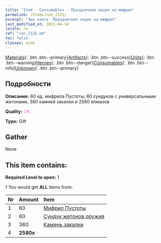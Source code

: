 ```yaml
---
title: "Item - Consumables - Праздничная акция на мифрил"
permalink: /Items/con_2125/
excerpt: "Эра хаоса  Праздничная акция на мифрил"
last_modified_at: 2021-04-14
locale: ru
ref: "con_2125.md"
toc: false
classes: wide
---
```

 [Materials](/ru/Items/){: .btn .btn--primary}[Artifacts](/ru/Items/Artifacts/){: .btn .btn--success}[Units](/ru/Items/Units/){: .btn .btn--warning}[Heroes](/ru/Items/Heroes/){: .btn .btn--danger}[Consumables](/ru/Items/Consumables/){: .btn .btn--info}[Unknown](/ru/Items/Unknown/){: .btn .btn--primary}

## Подробности
 **Описание:** 60 ед. мифрила Пустоты, 60 сундуков с универсальными жетонами, 360 камней закалки и 2580 алмазов

 **Quality:** <span style="color: #DA70D6">OK</span>

 **Type:** Gift

## Gather

  None

## This item contains:

 **Required Level to open:** 1

 1 You would get **ALL** items  from:

  | Nr | Amount |     Item    |
  |:---|:-------|:------------|
  | 1 | 60 | [Мифрил Пустоты](/ru/Items/con_817/) | 
  | 2 | 60 | [Сундук жетонов оружия](/ru/Items/con_1367/) | 
  | 3 | 360 | [Камень закалки](/ru/Items/con_814/) | 
  | 4 |  **2580x** | <i class="fas fa-gem"/> |  | 
